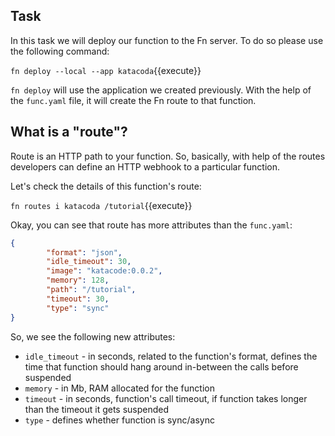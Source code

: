 ## Task

In this task we will deploy our function to the Fn server.
To do so please use the following command:

`fn deploy --local --app katacoda`{{execute}}

`fn deploy` will use the application we created previously. With the help of the `func.yaml` file, it will create the Fn route to that function.

## What is a "route"?

Route is an HTTP path to your function. So, basically, with help of the routes developers can define an HTTP webhook to a particular function.

Let's check the details of this function's route:

`fn routes i katacoda /tutorial`{{execute}}

Okay, you can see that route has more attributes than the `func.yaml`:
```json
{
        "format": "json",
        "idle_timeout": 30,
        "image": "katacode:0.0.2",
        "memory": 128,
        "path": "/tutorial",
        "timeout": 30,
        "type": "sync"
}
```

So, we see the following new attributes:
 - `idle_timeout` - in seconds, related to the function's format, defines the time that function should hang around in-between the calls before suspended
 - `memory` - in Mb, RAM allocated for the function
 - `timeout` - in seconds, function's call timeout, if function takes longer than the timeout it gets suspended
 - `type` - defines whether function is sync/async 
